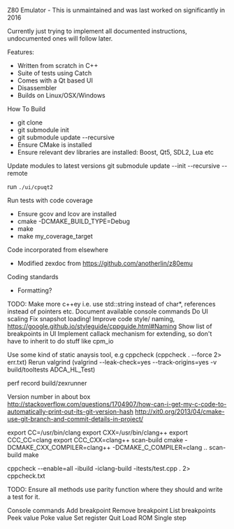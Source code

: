 Z80 Emulator - This is unmaintained and was last worked on significantly in 2016 

Currently just trying to implement all documented instructions, undocumented ones will follow later.

Features:
* Written from scratch in C++
* Suite of tests using Catch
* Comes with a Qt based UI
* Disassembler
* Builds on Linux/OSX/Windows

How To Build
* git clone
* git submodule init
* git submodule update --recursive
* Ensure CMake is installed
* Ensure relevant dev libraries are installed: Boost, Qt5, SDL2, Lua etc

Update modules to latest versions
git submodule update --init --recursive --remote

run `./ui/cpuqt2`

Run tests with code coverage
* Ensure gcov and lcov are installed
* cmake -DCMAKE_BUILD_TYPE=Debug 
* make 
* make my_coverage_target 

Code incorporated from elsewhere
* Modified zexdoc from https://github.com/anotherlin/z80emu

Coding standards
* Formatting?

TODO:
Make more c++ey i.e. use std::string instead of char*, references instead of pointers etc.
Document available console commands
Do UI scaling
Fix snapshot loading!
Improve code style/ naming, https://google.github.io/styleguide/cppguide.html#Naming
Show list of breakpoints in UI
Implement callack mechanism for extending, so don't have to inherit to do stuff like cpm_io


Use some kind of static anaysis tool, e.g cppcheck (cppcheck . --force 2> err.txt)
Rerun valgrind (valgrind --leak-check=yes --track-origins=yes -v build/tooltests ADCA_HL_Test)

perf record build/zexrunner

Version number in about box
http://stackoverflow.com/questions/1704907/how-can-i-get-my-c-code-to-automatically-print-out-its-git-version-hash
http://xit0.org/2013/04/cmake-use-git-branch-and-commit-details-in-project/

export CC=/usr/bin/clang
export CXX=/usr/bin/clang++
export CCC_CC=clang
export CCC_CXX=clang++
scan-build cmake -DCMAKE_CXX_COMPILER=clang++ -DCMAKE_C_COMPILER=clang ..
scan-build make

cppcheck --enable=all -ibuild -iclang-build -itests/test.cpp . 2> cppcheck.txt

TODO: Ensure all methods use parity function where they should and write a test for it.

Console commands
Add breakpoint
Remove breakpoint
List breakpoints
Peek value
Poke value
Set register
Quit
Load ROM
Single step

